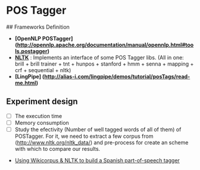# POS Tagger

## Frameworks Definition

* **[OpenNLP POSTagger] (http://opennlp.apache.org/documentation/manual/opennlp.html#tools.postagger)**
* **[NLTK](www.nltk.org/_modules/nltk/tag.html)** : Implements an interface of some POS Tagger libs. (All in one: brill + brill trainer + tnt + hunpos + stanford + hmm + senna + mapping + crf + sequential + nltk)
* **[LingPipe] (http://alias-i.com/lingpipe/demos/tutorial/posTags/read-me.html)**

## Experiment design

- [ ] The execution time
- [ ] Memory consumption
- [ ] Study the efectivity (Number of well tagged words of all of them) of POSTagger. For it, we need to extract a few corpus from (http://www.nltk.org/nltk_data/) and pre-process for create an scheme with which to compare our results.

* [Using Wikicorpus & NLTK to build a Spanish part-of-speech tagger](http://www.clips.ua.ac.be/pages/using-wikicorpus-nltk-to-build-a-spanish-part-of-speech-tagger)
